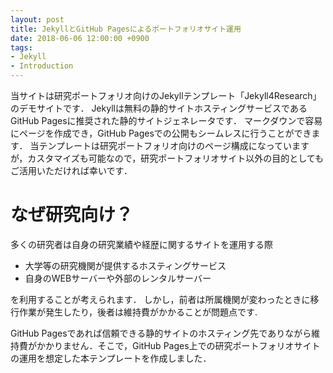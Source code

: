 ```yaml
---
layout: post
title: JekyllとGitHub Pagesによるポートフォリオサイト運用
date: 2018-06-06 12:00:00 +0900
tags:
- Jekyll
- Introduction
---
```


当サイトは研究ポートフォリオ向けのJekyllテンプレート「Jekyll4Research」のデモサイトです．
Jekyllは無料の静的サイトホスティングサービスであるGitHub Pagesに推奨された静的サイトジェネレータです．
マークダウンで容易にページを作成でき，GitHub Pagesでの公開もシームレスに行うことができます．
当テンプレートは研究ポートフォリオ向けのページ構成になっていますが，カスタマイズも可能なので，研究ポートフォリオサイト以外の目的としてもご活用いただければ幸いです．

# なぜ研究向け？
多くの研究者は自身の研究業績や経歴に関するサイトを運用する際
- 大学等の研究機関が提供するホスティングサービス
- 自身のWEBサーバーや外部のレンタルサーバー

を利用することが考えられます．
しかし，前者は所属機関が変わったときに移行作業が発生したり，後者は維持費がかかることが問題点です.

GitHub Pagesであれば信頼できる静的サイトのホスティング先でありながら維持費がかかりません．そこで，GitHub Pages上での研究ポートフォリオサイトの運用を想定した本テンプレートを作成しました．